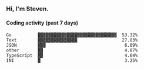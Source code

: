### Hi, I'm Steven.

#### Coding activity (past 7 days)
```
Go          ▓▓▓▓▓▓▓▓▓▓▓▓▓▓▓▓▓▓▓▓▓▓▓▓▓▓▓▓▓▓  53.32%
Text        ▓▓▓▓▓▓▓▓▓▓▓▓▓▓▓                 27.83%
JSON        ▓▓▓                              6.09%
other       ▓▓                               4.87%
TypeScript  ▓▓                               4.64%
INI         ▓                                3.25%
```
